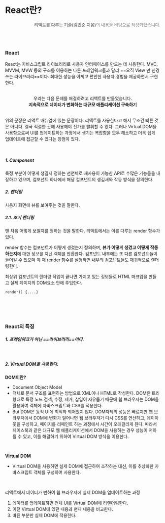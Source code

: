 # React란?

<p style="color:gray; text-align:right"><b>리액트를 다루는 기술(김민준 지음)</b>의 내용을 바탕으로 작성되었습니다.</p>

<br/><br/>

### React

 React는 자바스크립트 라이브러리로 사용자 인터페이스를 만드는 데 사용한다. MVC, MVVM, MVW 등의 구조를 이용하는 다른 프레임워크들과 달리 ==오직 View 만 신경쓰는 라이브러리==이다.  최대한 성능을 아끼고 편안한 사용자 경험을 제공하면서 구현한다.

<br/>

<center>우리는 다음 문제를 해결하려고 리액트를 만들었습니다.<br/><b>지속적으로 데이터가 변화하는 대규모 애플리케이션 구축하기</b></center>
<br/>

 위의 문장은 리액트 매뉴얼에 있는 문장이다. 리액트를 사용한다고 해서 무조건 빠른 것은 아니다. 결국 적절한 곳에 사용해야 진가를 발휘할 수 있다. 그러나 Virtual DOM을 사용함으로써 UI를 업데이트하는 과정에서 생기는 복잡함을 모두 해소하고 더욱 쉽게 업데이트에 접근할 수 있다는 장점이 있다.

<br/>

##### 1. Component

 특정 부분이 어떻게 생길지 정하는 선언체로 재사용이 가능한 API로 수많은 기능들을 내장하고 있으며, 컴포넌트 하나에서 해당 컴포넌트의 생김새와 작동 방식을 정의한다.

##### 2. 렌더링

 사용자 화면에 뷰를 보여주는 것을 말한다. 

#####  2.1. 초기 렌더링

 맨 처음 어떻게 보일지를 정하는 것을 말한다. 리액트에서는 이를 다루는 render 함수가 있다.

render 함수는 컴포넌트가 어떻게 생겼는지 정의하며, **뷰가 어떻게 생겼고 어떻게 작동하는지**에 대한 정보를 지닌 객체를 반환한다. 컴포넌트 내부에는 또 다른 컴포넌트들이 들어갈 수 있으며 이 때 render 함수를 실행하면 내부의 컴포넌트들도 재귀적으로 렌더링한다.

 최상위 컴포넌트의 렌더링 작업이 끝나면 가지고 있는 정보들로 HTML 마크업을 만들고 실제 페이지의 DOM요소 안에 주입한다.

```react
render() {....}
```

<br/>

##### <br/>

### React의 특징

##### 1. 프레임워크가 아닌 ==라이브러리==이다.

<br/>

##### 2. Virtual DOM을 사용한다.

 **DOM이란?** 

- Document Object Model
- 객체로 문서 구조를 표현하는 방법으로 XML이나 HTML로 작성한다. DOM은 트리 형태로 특정 노드 검색, 수정, 제거, 삽입이 자유롭기 때문에 웹 브라우저는 DOM을 활용하여 객체에 자바스크립트와 CSS를 적용한다.
- But DOM은 동적 UI에 최적화 되어있지 않다. DOM자체의 성능은 빠르지만 웹 브라우저에서 DOM에 변화가 일어나면 웹 브라우저가 다시 CSS를 연산하고, 레이아웃을 구성하고, 페이지를 리페인트 하는 과정에서 시간이 오래걸리게 된다. 따라서 페이스북과 같은 대규모 웹 애플리케이션에서 DOM을 사용하는 경우 성능이 저하될 수 있고, 이를 해결하기 위하여 Virtual DOM 방식을 이용한다.

<br/>

 **Virtual DOM**

- Virtual DOM을 사용하면 실제 DOM에 접근하여 조작하는 대신, 이를 추상화한 자바스크립트 객체를 구성하여 사용한다.

<br/>

  리액트에서 데이터가 변하여  웹 브라우저에 실제 DOM을 업데이트하는 과정

1. 데이터를 업데이트하면 전체 UI를 Virtual DOM에 리렌더링한다.
2. 이전 Virtual DOM에 있던 내용과 현재 내용을 비교한다.
3. 바뀐 부분만 실제 DOM에 적용한다.

<br/>











